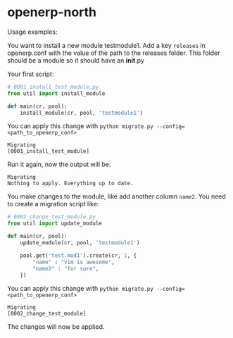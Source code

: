 
# openerp-north

Usage examples:

You want to install a new module testmodule1. Add a key `releases` in
openerp.conf with the value of the path to the releases folder. This folder
should be a module so it should have an __init__.py

Your first script:

```python
# 0001_install_test_module.py
from util import install_module

def main(cr, pool):
    install_module(cr, pool, 'testmodule1')
```

You can apply this change with `python migrate.py --config=<path_to_openerp_conf>`

```
Migrating
[0001_install_test_module]
```

Run it again, now the output will be:

```
Migrating
Nothing to apply. Everything up to date.
```

You make changes to the module, like add another column `name2`. You need to create a migration script like:


```python
# 0002_change_test_module.py
from util import update_module

def main(cr, pool):
    update_module(cr, pool, 'testmodule1')

    pool.get('test.mod1').create(cr, 1, {
        "name" : "vim is awesome",
        "name2" : "for sure",
    })
```

You can apply this change with `python migrate.py --config=<path_to_openerp_conf>`

```
Migrating
[0002_change_test_module]
```

The changes will now be applied.
